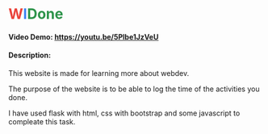 # <span style="color:#ea433b">W</span><span style="color:#4285f4">I</span><span style="color:#2e944b">Done</span>
#### Video Demo:  <https://youtu.be/5Plbe1JzVeU>
#### Description:
This website is made for learning more about webdev.

The purpose of the website is to be able to log the time of the activities you done.

I have used flask with html, css with bootstrap and some javascript to compleate this task.

